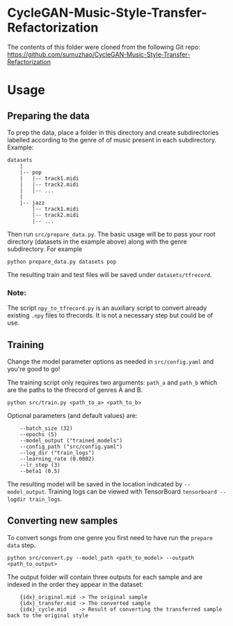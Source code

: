 # CycleGAN-Music-Style-Transfer-Refactorization

The contents of this folder were cloned from the following Git repo:
https://github.com/sumuzhao/CycleGAN-Music-Style-Transfer-Refactorization


# Usage


## Preparing the data
To prep the data, place a folder in this directory and create subdirectories labelled according to the genre of of music present in each subdirectory. Example:
```
datasets
    |
    |-- pop
    |   |-- track1.midi
    |   |-- track2.midi
    |   |-- ...
    |
    |-- jazz
        |-- track1.midi
        |-- track2.midi
        |-- ...
```
Then run `src/prepare_data.py`. The basic usage will be to pass your root directory (datasets in the example above) along with the genre subdirectory. For example

```
python prepare_data.py datasets pop
```

The resulting train and test files will be saved under `datasets/tfrecord`. 

### Note:
The script `npy_to_tfrecord.py` is an auxiliary script to convert already existing `.npy` files to tfrecords. It is not a necessary step but could be of use.

## Training

Change the model parameter options as needed in `src/config.yaml` and you're good to go! 

The training script only requires two arguments: `path_a` and `path_b` which are the paths to the tfrecord of genres A and B.
```
python src/train.py <path_to_a> <path_to_b>
```

Optional parameters (and default values) are:
```
    --batch_size (32)
    --epochs (5)
    --model_output ("trained_models")
    --config_path ("src/config.yaml")
    --log_dir ("train_logs")
    --learning_rate (0.0002)
    --lr_step (3)
    --beta1 (0.5)
```

The resulting model will be saved in the location indicated by `--model_output`. Training logs can be viewed with TensorBoard `tensorboard --logdir train_logs`.


## Converting new samples

To convert songs from one genre you first need to have run the `prepare data` step. 
```
python src/convert.py --model_path <path_to_model> --outpath <path_to_output>
```
The output folder will contain three outputs for each sample and are indexed in the order they appear in the dataset:
```
    {idx}_original.mid -> The original sample
    {idx}_transfer.mid -> The converted sample
    {idx}_cycle.mid    -> Result of converting the transferred sample back to the original style
```
